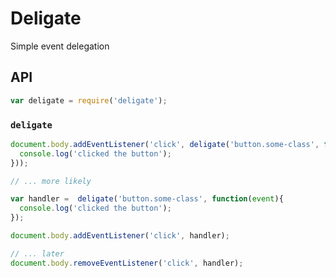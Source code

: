 # Deligate

Simple event delegation

## API
```javascript
var deligate = require('deligate');
```
### `deligate`

```javascript
document.body.addEventListener('click', deligate('button.some-class', function(event){
  console.log('clicked the button');
}));

// ... more likely

var handler =  deligate('button.some-class', function(event){
  console.log('clicked the button');
});

document.body.addEventListener('click', handler);

// ... later
document.body.removeEventListener('click', handler);
```
